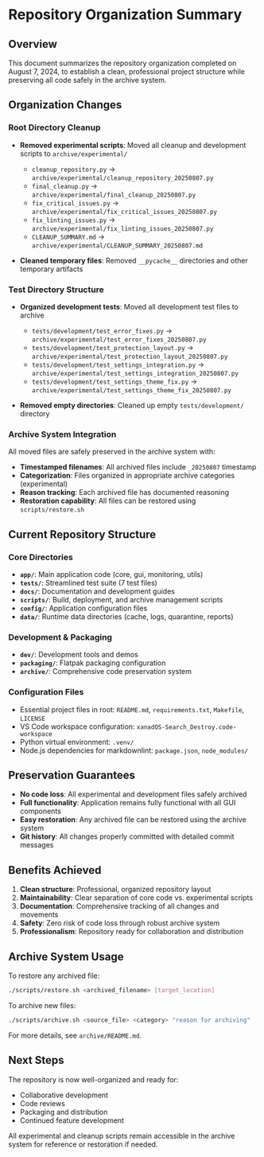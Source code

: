 # Repository Organization Summary

## Overview

This document summarizes the repository organization completed on August 7, 2024, to establish a clean, professional project structure while preserving all code safely in the archive system.

## Organization Changes

### Root Directory Cleanup

- **Removed experimental scripts**: Moved all cleanup and development scripts to `archive/experimental/`
  - `cleanup_repository.py` → `archive/experimental/cleanup_repository_20250807.py`
  - `final_cleanup.py` → `archive/experimental/final_cleanup_20250807.py`
  - `fix_critical_issues.py` → `archive/experimental/fix_critical_issues_20250807.py`
  - `fix_linting_issues.py` → `archive/experimental/fix_linting_issues_20250807.py`
  - `CLEANUP_SUMMARY.md` → `archive/experimental/CLEANUP_SUMMARY_20250807.md`

- **Cleaned temporary files**: Removed `__pycache__` directories and other temporary artifacts

### Test Directory Structure

- **Organized development tests**: Moved all development test files to archive
  - `tests/development/test_error_fixes.py` → `archive/experimental/test_error_fixes_20250807.py`
  - `tests/development/test_protection_layout.py` → `archive/experimental/test_protection_layout_20250807.py`
  - `tests/development/test_settings_integration.py` → `archive/experimental/test_settings_integration_20250807.py`
  - `tests/development/test_settings_theme_fix.py` → `archive/experimental/test_settings_theme_fix_20250807.py`

- **Removed empty directories**: Cleaned up empty `tests/development/` directory

### Archive System Integration

All moved files are safely preserved in the archive system with:

- **Timestamped filenames**: All archived files include `_20250807` timestamp
- **Categorization**: Files organized in appropriate archive categories (experimental)
- **Reason tracking**: Each archived file has documented reasoning
- **Restoration capability**: All files can be restored using `scripts/restore.sh`

## Current Repository Structure

### Core Directories

- **`app/`**: Main application code (core, gui, monitoring, utils)
- **`tests/`**: Streamlined test suite (7 test files)
- **`docs/`**: Documentation and development guides
- **`scripts/`**: Build, deployment, and archive management scripts
- **`config/`**: Application configuration files
- **`data/`**: Runtime data directories (cache, logs, quarantine, reports)

### Development & Packaging

- **`dev/`**: Development tools and demos
- **`packaging/`**: Flatpak packaging configuration
- **`archive/`**: Comprehensive code preservation system

### Configuration Files

- Essential project files in root: `README.md`, `requirements.txt`, `Makefile`, `LICENSE`
- VS Code workspace configuration: `xanadOS-Search_Destroy.code-workspace`
- Python virtual environment: `.venv/`
- Node.js dependencies for markdownlint: `package.json`, `node_modules/`

## Preservation Guarantees

- **No code loss**: All experimental and development files safely archived
- **Full functionality**: Application remains fully functional with all GUI components
- **Easy restoration**: Any archived file can be restored using the archive system
- **Git history**: All changes properly committed with detailed commit messages

## Benefits Achieved

1. **Clean structure**: Professional, organized repository layout
2. **Maintainability**: Clear separation of core code vs. experimental scripts
3. **Documentation**: Comprehensive tracking of all changes and movements
4. **Safety**: Zero risk of code loss through robust archive system
5. **Professionalism**: Repository ready for collaboration and distribution

## Archive System Usage

To restore any archived file:

```bash
./scripts/restore.sh <archived_filename> [target_location]
```

To archive new files:

```bash
./scripts/archive.sh <source_file> <category> "reason for archiving"
```

For more details, see `archive/README.md`.

## Next Steps

The repository is now well-organized and ready for:

- Collaborative development
- Code reviews
- Packaging and distribution
- Continued feature development

All experimental and cleanup scripts remain accessible in the archive system for reference or restoration if needed.
